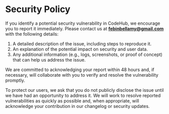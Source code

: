 # Security Policy

If you identify a potential security vulnerability in CodeHub, we encourage you to report it immediately. Please contact us at **febinbellamy@gmail.com** with the following details:

1. A detailed description of the issue, including steps to reproduce it.
2. An explanation of the potential impact on security and user data.
3. Any additional information (e.g., logs, screenshots, or proof of concept) that can help us address the issue.

We are committed to acknowledging your report within 48 hours and, if necessary, will collaborate with you to verify and resolve the vulnerability promptly. 

To protect our users, we ask that you do not publicly disclose the issue until we have had an opportunity to address it. We will work to resolve reported vulnerabilities as quickly as possible and, when appropriate, will acknowledge your contribution in our changelog or security updates.

